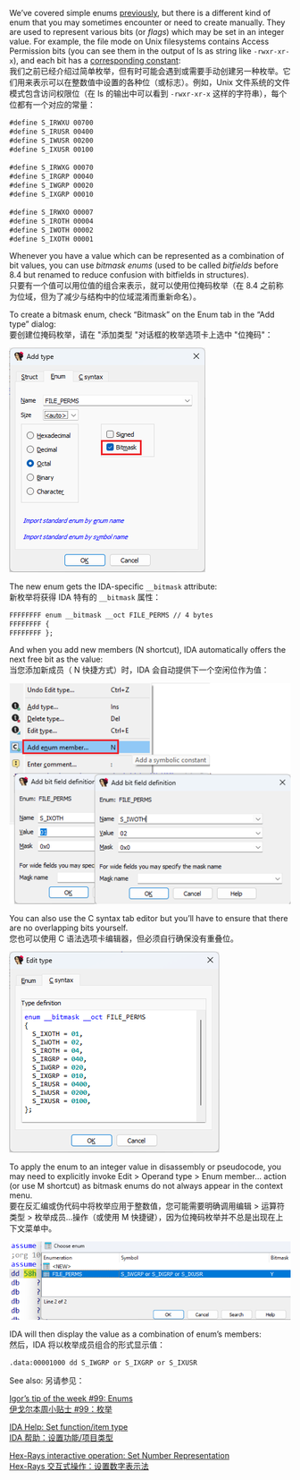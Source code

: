 We’ve covered simple enums [previously](https://hex-rays.com/blog/igors-tip-of-the-week-99-enums/), but there is a different kind of enum that you may sometimes encounter or need to create manually. They are used to represent various bits (or _flags_) which may be set in an integer value. For example, the file mode on Unix filesystems contains Access Permission bits (you can see them in the output of ls as string like `-rwxr-xr-x`), and each bit has a [corresponding constant](https://www.gnu.org/software/libc/manual/html_node/Permission-Bits.html):  
我们之前已经介绍过简单枚举，但有时可能会遇到或需要手动创建另一种枚举。它们用来表示可以在整数值中设置的各种位（或标志）。例如，Unix 文件系统的文件模式包含访问权限位（在 ls 的输出中可以看到 `-rwxr-xr-x` 这样的字符串），每个位都有一个对应的常量：

```
#define S_IRWXU 00700
#define S_IRUSR 00400
#define S_IWUSR 00200
#define S_IXUSR 00100

#define S_IRWXG 00070
#define S_IRGRP 00040
#define S_IWGRP 00020
#define S_IXGRP 00010

#define S_IRWXO 00007
#define S_IROTH 00004
#define S_IWOTH 00002
#define S_IXOTH 00001
```

Whenever you have a value which can be represented as a combination of bit values, you can use _bitmask enums_ (used to be called _bitfields_ before 8.4 but renamed to reduce confusion with bitfields in structures).  
只要有一个值可以用位值的组合来表示，就可以使用位掩码枚举（在 8.4 之前称为位域，但为了减少与结构中的位域混淆而重新命名）。

To create a bitmask enum, check “Bitmask” on the Enum tab in the “Add type” dialog:  
要创建位掩码枚举，请在 "添加类型 "对话框的枚举选项卡上选中 "位掩码"：

![](assets/2024/03/bitmask1.png)

The new enum gets the IDA-specific `__bitmask` attribute:  
新枚举将获得 IDA 特有的 `__bitmask` 属性：

```
FFFFFFFF enum __bitmask __oct FILE_PERMS // 4 bytes
FFFFFFFF {
FFFFFFFF };
```

And when you add new members (N shortcut), IDA automatically offers the next free bit as the value:  
当您添加新成员（ N 快捷方式）时，IDA 会自动提供下一个空闲位作为值：

![](assets/2024/03/bitmask2.png)

You can also use the C syntax tab editor but you’ll have to ensure that there are no overlapping bits yourself.  
您也可以使用 C 语法选项卡编辑器，但必须自行确保没有重叠位。

![](assets/2024/03/bitmask3.png)

To apply the enum to an integer value in disassembly or pseudocode, you may need to explicitly invoke Edit > Operand type > Enum member… action (or use M shortcut) as bitmask enums do not always appear in the context menu.  
要在反汇编或伪代码中将枚举应用于整数值，您可能需要明确调用编辑 > 运算符类型 > 枚举成员...操作（或使用 M 快捷键），因为位掩码枚举并不总是出现在上下文菜单中。

![](assets/2024/03/bitmask4.png)

IDA will then display the value as a combination of enum’s members:  
然后，IDA 将以枚举成员组合的形式显示值：

```
.data:00001000 dd S_IWGRP or S_IXGRP or S_IXUSR
```

See also: 另请参见：

[Igor’s tip of the week #99: Enums  
伊戈尔本周小贴士 #99：枚举](https://hex-rays.com/blog/igors-tip-of-the-week-99-enums/)

[IDA Help: Set function/item type  
IDA 帮助：设置功能/项目类型](https://hex-rays.com//products/ida/support/idadoc/1361.shtml)

[Hex-Rays interactive operation: Set Number Representation  
Hex-Rays 交互式操作：设置数字表示法](https://hex-rays.com/products/decompiler/manual/cmd_numform.shtml)